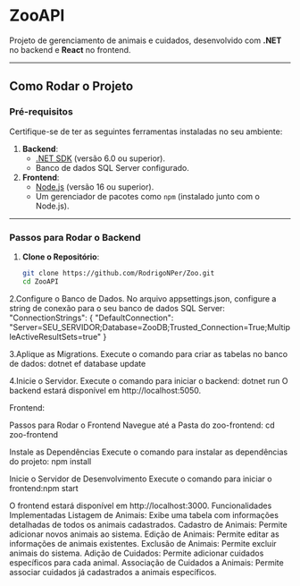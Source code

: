 # ZooAPI

Projeto de gerenciamento de animais e cuidados, desenvolvido com **.NET** no backend e **React** no frontend.

---

## **Como Rodar o Projeto**

### **Pré-requisitos**

Certifique-se de ter as seguintes ferramentas instaladas no seu ambiente:

1. **Backend**:
   - [.NET SDK](https://dotnet.microsoft.com/download) (versão 6.0 ou superior).
   - Banco de dados SQL Server configurado.
2. **Frontend**:
   - [Node.js](https://nodejs.org/) (versão 16 ou superior).
   - Um gerenciador de pacotes como `npm` (instalado junto com o Node.js).

---

### **Passos para Rodar o Backend**

1. **Clone o Repositório**:
   ```bash
   git clone https://github.com/RodrigoNPer/Zoo.git
   cd ZooAPI

   ```

2.Configure o Banco de Dados.
No arquivo appsettings.json, configure a string de conexão para o seu banco de dados SQL Server:
"ConnectionStrings": {
"DefaultConnection": "Server=SEU_SERVIDOR;Database=ZooDB;Trusted_Connection=True;MultipleActiveResultSets=true"
}

3.Aplique as Migrations.
Execute o comando para criar as tabelas no banco de dados: dotnet ef database update

4.Inicie o Servidor.
Execute o comando para iniciar o backend: dotnet run
O backend estará disponível em http://localhost:5050.

Frontend:

Passos para Rodar o Frontend
Navegue até a Pasta do zoo-frontend: cd zoo-frontend

Instale as Dependências
Execute o comando para instalar as dependências do projeto: npm install

Inicie o Servidor de Desenvolvimento
Execute o comando para iniciar o frontend:npm start

O frontend estará disponível em http://localhost:3000.
Funcionalidades Implementadas
Listagem de Animais:
Exibe uma tabela com informações detalhadas de todos os animais cadastrados.
Cadastro de Animais:
Permite adicionar novos animais ao sistema.
Edição de Animais:
Permite editar as informações de animais existentes.
Exclusão de Animais:
Permite excluir animais do sistema.
Adição de Cuidados:
Permite adicionar cuidados específicos para cada animal.
Associação de Cuidados a Animais:
Permite associar cuidados já cadastrados a animais específicos.
